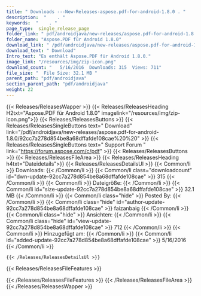 ```yaml
---
title: " Downloads ---New-Releases-aspose.pdf-for-android-1.8.0 . "
description:  "    . " 
keywords:  "    . " 
page_type:  single_release_page
folder_link: " pdf/androidjava/new-releases/aspose.pdf-for-android-1.8.0/"
folder_name: "Aspose.PDF für Android 1.8.0"
download_link: " /pdf/androidjava/new-releases/aspose.pdf-for-android-1.8.0/92cc7a278d854be8a68dffafde108cae"
download_text: " Download"
Intro_text: "Es enthält Aspose.PDF für Android 1.8.0."
image_link: "/resources/img/zip-icon.png"
download_count: "   5/16/2016  Downloads: 315  Views: 711"
file_size: "  File Size: 32.1 MB "
parent_path: "pdf/androidjava"
section_parent_path: "pdf/androidjava"
weight: 22
---
```


{{< Releases/ReleasesWapper >}}
  {{< Releases/ReleasesHeading H2txt="Aspose.PDF für Android 1.8.0" imagelink="/resources/img/zip-icon.png">}}
  {{< Releases/ReleasesButtons >}}
    {{< Releases/ReleasesSingleButtons text=" Download" link="/pdf/androidjava/new-releases/aspose.pdf-for-android-1.8.0/92cc7a278d854be8a68dffafde108cae%20%20" >}}
    {{< Releases/ReleasesSingleButtons text=" Support Forum " link="https://forum.aspose.com/c/pdf" >}}
  {{< Releases/ReleasesButtons >}}
  {{< Releases/ReleasesFileArea >}}
    {{< Releases/ReleasesHeading h4txt="Dateidetails">}}
    {{< Releases/ReleasesDetailsUl >}}
            {{< Common/li >}} Downloads: {{< /Common/li >}}
      {{< Common/li class="downloadcount" id="dwn-update-92cc7a278d854be8a68dffafde108cae" >}} 315 {{< /Common/li >}}
      {{< Common/li >}} Dateigröße: {{< /Common/li >}}
      {{< Common/li id="size-update-92cc7a278d854be8a68dffafde108cae" >}} 32.1 MB {{< /Common/li >}} 
      {{< Common/li  class="hide" >}} Posted By: {{< /Common/li >}} 
      {{< Common/li class="hide" id="author-update-92cc7a278d854be8a68dffafde108cae" >}} faizanbaig {{< /Common/li >}}
      {{< Common/li class="hide" >}} Ansichten: {{< /Common/li >}}
      {{< Common/li class="hide" id="view-update-92cc7a278d854be8a68dffafde108cae" >}} 712 {{< /Common/li >}}
      {{< Common/li >}} Hinzugefügt am: {{< /Common/li >}}
      {{< Common/li id="added-update-92cc7a278d854be8a68dffafde108cae" >}} 5/16/2016 {{< /Common/li >}} 

    {{< /Releases/ReleasesDetailsUl >}}

  {{< Releases/ReleasesFileFeatures >}}
      
  {{< /Releases/ReleasesFileFeatures >}}
 {{< /Releases/ReleasesFileArea >}}
{{< /Releases/ReleasesWapper >}}




